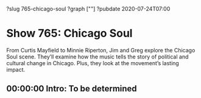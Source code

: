 ?slug 765-chicago-soul
?graph [""]
?pubdate 2020-07-24T07:00
# Show 765: Chicago Soul

From Curtis Mayfield to Minnie Riperton, Jim and Greg explore the Chicago Soul scene. They’ll examine how the music tells the story of political and cultural change in Chicago. Plus, they look at the movement’s lasting impact.

## 00:00:00 Intro: To be determined